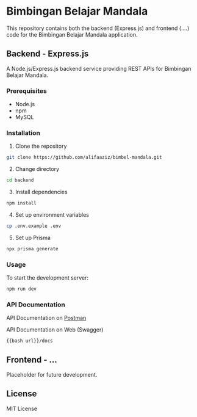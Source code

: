 # Bimbingan Belajar Mandala

This repository contains both the backend (Express.js) and frontend (....) code for the Bimbingan Belajar Mandala application.

## Backend - Express.js

A Node.js/Express.js backend service providing REST APIs for Bimbingan Belajar Mandala.

### Prerequisites

- Node.js
- npm
- MySQL

### Installation

1. Clone the repository
```bash
git clone https://github.com/alifaaziz/bimbel-mandala.git
```
2. Change directory
```bash
cd backend
```

3. Install dependencies
```bash
npm install
```

4. Set up environment variables
```bash
cp .env.example .env
```

5. Set up Prisma
```bash
npx prisma generate
```

### Usage

To start the development server:
```bash
npm run dev
```

### API Documentation

API Documentation on 
[Postman](https://documenter.getpostman.com/view/33519949/2sB2cXA2MZ)

API Documentation on Web (Swagger)
```bash
{{bash url}}/docs
```


## Frontend - ...

Placeholder for future development.

## License

MIT License